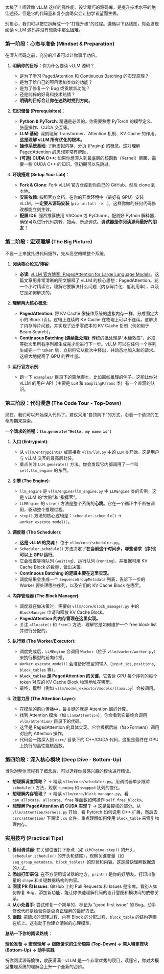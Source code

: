 太棒了！阅读像 vLLM 这样的高性能、设计精巧的源码库，是提升技术水平的绝佳途径。但是它的代码量和复杂度确实会让初学者望而生畏。

别担心，我们可以把它拆解成一个“打怪升级”的过程。遵循以下路线图，你会发现阅读 vLLM 源码并没有想象中那么困难。

### 第一阶段：心态与准备 (Mindset & Preparation)

在深入代码之前，充分的准备可以让你事半功倍。

1.  **明确你的目标**：你为什么要读 vLLM 源码？
    *   是为了学习 PagedAttention 和 Continuous Batching 的实现原理？
    *   是为了给自己的项目添加类似的功能？
    *   是为了修复一个 Bug 或贡献新功能？
    *   还是纯粹的好奇和技术热情？
    *   **明确的目标会让你在迷路时找到方向。**

2.  **知识储备 (Prerequisites)**：
    *   **Python & PyTorch**: 精通是必须的。你需要熟悉 PyTorch 的模型定义、张量操作、CUDA 交互等。
    *   **LLM 基础**: 深刻理解 Transformer、Attention 机制、KV Cache 的作用。**这是理解 vLLM 所有优化的根本。**
    *   **操作系统基础**: 了解虚拟内存、分页 (Paging) 的概念，这对理解 PagedAttention 的思想非常有帮助。
    *   **(可选) CUDA C++**: 如果你想深入到最底层的核函数（Kernel）层面，需要一些 CUDA C++ 的知识。但初期可以先跳过。

3.  **环境搭建 (Setup Your Lab)**：
    *   **Fork & Clone**: Fork vLLM 官方仓库到你自己的 GitHub，然后 clone 到本地。
    *   **安装依赖**: 按照官方文档，在你的开发环境中（最好有 GPU）安装 vLLM。**一定要从源码安装** (`pip install -e .`)，这样你做的任何代码修改都能立刻生效。
    *   **配置 IDE**: 强烈推荐使用 VSCode 或 PyCharm。配置好 Python 解释器，确保可以进行代码跳转、搜索、断点调试。**调试器是你阅读源码最好的朋友！**

### 第二阶段：宏观理解 (The Big Picture)

不要一上来就扎进代码细节，先从高空俯瞰整个系统。

1.  **阅读核心论文/博客**:
    *   **必读**: [vLLM 官方博客: PagedAttention for Large Language Models](https://vllm.ai/blog/2023-06-20-vllm.html)。这篇文章用非常清晰的图文解释了 vLLM 的核心思想：PagedAttention。花一个小时精读它，理解它要解决什么问题（内存碎片化、低利用率），以及它是如何解决的。

2.  **理解两大核心概念**:
    *   **PagedAttention**: 将 KV Cache 像操作系统的虚拟内存一样，分成固定大小的 Block (页)。逻辑上连续的 KV Cache 在物理上可以不连续。这解决了内存碎片问题，并实现了近乎零成本的 KV Cache 复制（例如用于 Beam Search）。
    *   **Continuous Batching (连续批处理)**: 传统的批处理是“木桶效应”，必须等批次里所有序列都生成完才能进行下一步。vLLM 可以在任何一个序列生成完一个 token 后，立刻将它从批次中移出，并动态地加入新的请求。这极大地提高了 GPU 的吞吐量。

3.  **运行官方示例**:
    *   跑一下 `examples/` 目录下的简单脚本，比如离线推理的例子。这能让你对 vLLM 的用户 API（主要是 `LLM` 和 `SamplingParams` 类）有一个直观的认识。

### 第三阶段：代码漫游 (The Code Tour - Top-Down)

现在，我们可以开始深入代码了。建议采用“自顶向下”的方式，沿着一个请求的生命周期来探索。

**一个请求的旅程：`llm.generate("Hello, my name is")`**

1.  **入口 (Entrypoint)**:
    *   从 `vllm/entrypoints/` 或直接看 `vllm/llm.py` 中的 `LLM` 类开始。这是用户与 vLLM 交互的最高层封装。
    *   重点关注 `LLM.generate()` 方法。你会发现它内部调用了一个叫 `self.llm_engine` 的东西。

2.  **引擎 (The Engine)**:
    *   `llm_engine` 是 `vllm/engine/llm_engine.py` 中 `LLMEngine` 类的实例。这是 vLLM 的“大脑”和“指挥官”。
    *   `LLMEngine` 的 `step()` 方法是整个系统的**心跳**。它在一个循环中不断被调用，驱动整个推理过程。
    *   `step()` 方法的核心逻辑是：`scheduler.schedule()` -> `worker.execute_model()`。

3.  **调度器 (The Scheduler)**:
    *   **这是 vLLM 的灵魂！** 位于 `vllm/core/scheduler.py`。
    *   `Scheduler.schedule()` 方法决定了**在当前这个时间步，哪些请求（序列）可以上 GPU 运行**。
    *   它会检查等待队列 (`waiting`)、运行队列 (`running`)，并根据可用 KV Cache Block 的数量，做出决策。
    *   **Continuous Batching 的逻辑主要在这里实现。**
    *   调度结果会生成一个 `SequenceGroupMetadata` 列表，告诉下一步的 Worker 要处理哪些序列，以及它们的 KV Cache Block 在哪里。

4.  **内存管理器 (The Block Manager)**:
    *   调度器在做决策时，需要向 `vllm/core/block_manager.py` 中的 `BlockManager` 申请和释放 KV Cache Block。
    *   **PagedAttention 的内存管理在这里实现。**
    *   关注 `allocate()` 和 `free()` 方法，理解它是如何维护一个 free block list 并进行分配的。

5.  **执行器 (The Worker/Executor)**:
    *   调度完成后，`LLMEngine` 会调用 `Worker`（位于 `vllm/worker/worker.py`）来执行模型的前向传播。
    *   `Worker.execute_model()` 会准备好模型的输入（`input_ids`, `positions`, `block_tables` 等）。
    *   **`block_tables` 是 PagedAttention 的关键**，它告诉 GPU 每个序列的每个 token 对应的 KV Cache Block 物理地址在哪里。
    *   最终，模型（例如 `vllm/model_executor/models/llama.py`）会被调用。

6.  **注意力层 (The Attention Layer)**:
    *   在模型的前向传播中，最关键的就是 Attention 层的计算。
    *   找到 Attention 模块（如 `LlamaAttention`），你会看到它最终会调用 `vllm/attention/` 目录下的代码。
    *   这里是 PagedAttention 的具体实现。它会根据后端（如 xFormers）调用对应的 Attention 操作。
    *   代码会一路深入到 `csrc/` 目录下的 C++/CUDA 代码，这里是最终在 GPU 上执行的高性能核函数。

### 第四阶段：深入核心模块 (Deep Dive - Bottom-Up)

当你对整体流程有了概念后，可以选择你最感兴趣的模块进行精读。

*   **想理解调度策略？** -> 精读 `vllm/core/scheduler.py`。用调试器单步跟踪 `schedule()` 方法，观察 `running` 和 `swapped` 队列的变化。
*   **想理解内存管理？** -> 精读 `vllm/core/block_manager.py`。看 `can_allocate`、`allocate`、`free` 等函数如何操作 `self.free_blocks`。
*   **想理解 PagedAttention 的 CUDA 实现？** -> 这是最硬核的部分。从 `vllm/attention/kernels.py` 开始，看 Pytorch 如何调用 C++ 扩展，然后去 `csrc/attention/` 下阅读 `.cu` 文件。重点理解如何使用 `block_table` 来索引物理内存。

### 实用技巧 (Practical Tips)

1.  **善用调试器**: 在关键位置打下断点（如 `LLMEngine.step()` 的开头、`Scheduler.schedule()` 的开头和结尾），观察关键变量（如 `seq_group_metadata`、`block_tables`）的形状和内容。这是最快理解数据流的方式。
2.  **添加打印语句**: 在不方便用调试器的地方，`print()` 是你的好朋友。打印出张量的 `shape` 和关键数据结构的内容。
3.  **阅读 PR 和 Issues**: GitHub 上的 Pull Requests 和 Issues 是宝库。看别人如何修复 Bug、添加新功能，能让你快速理解代码的设计意图和模块间的依赖关系。
4.  **从小处着手**: 尝试修复一个简单的、标记为 "good first issue" 的 Bug。动手修改代码是检验你是否真正理解的最好方法。
5.  **画图**: 把请求的流转过程、内存 Block 的分配过程、`block_table` 的结构等画在纸上。这有助于你建立清晰的心理模型。

**总结一下你的阅读路线：**

**理论准备 -> 宏观理解 -> 跟随请求的生命周期 (Top-Down) -> 深入特定模块 (Bottom-Up) -> 动手实践**

祝你阅读源码愉快，收获满满！vLLM 是一个非常优秀的项目，读懂它，你对大模型推理系统的理解会上升一个全新的台阶。